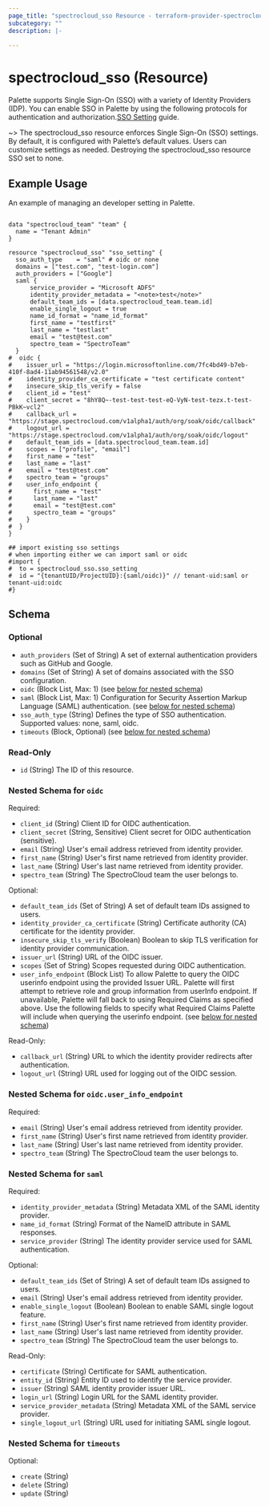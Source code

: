 ```yaml
---
page_title: "spectrocloud_sso Resource - terraform-provider-spectrocloud"
subcategory: ""
description: |-
  
---
```


# spectrocloud_sso (Resource)

  

Palette supports Single Sign-On (SSO) with a variety of Identity Providers (IDP). You can enable SSO in Palette by using the following protocols for authentication and authorization.[SSO Setting](https://docs.spectrocloud.com/user-management/saml-sso/) guide.

~> The spectrocloud_sso resource enforces Single Sign-On (SSO) settings. By default, it is configured with Palette’s default values. Users can customize settings as needed. Destroying the spectrocloud_sso resource SSO set to none.

## Example Usage

An example of managing an developer setting in Palette.

```hcl

data "spectrocloud_team" "team" {
  name = "Tenant Admin"
}

resource "spectrocloud_sso" "sso_setting" {
  sso_auth_type    = "saml" # oidc or none
  domains = ["test.com", "test-login.com"]
  auth_providers = ["Google"]
  saml {
      service_provider = "Microsoft ADFS"
      identity_provider_metadata = "<note>test</note>"
      default_team_ids = [data.spectrocloud_team.team.id]
      enable_single_logout = true
      name_id_format = "name_id_format"
      first_name = "testfirst"
      last_name = "testlast"
      email = "test@test.com"
      spectro_team = "SpectroTeam"
  }
#  oidc {
#    issuer_url = "https://login.microsoftonline.com/7fc4bd49-b7eb-410f-8ad4-11ab94561548/v2.0"
#    identity_provider_ca_certificate = "test certificate content"
#    insecure_skip_tls_verify = false
#    client_id = "test"
#    client_secret = "8hY8Q~-test-test-test-eQ-VyN-test-tezx.t-test-PBkK~vcl2"
#    callback_url = "https://stage.spectrocloud.com/v1alpha1/auth/org/soak/oidc/callback"
#    logout_url = "https://stage.spectrocloud.com/v1alpha1/auth/org/soak/oidc/logout"
#    default_team_ids = [data.spectrocloud_team.team.id]
#    scopes = ["profile", "email"]
#    first_name = "test"
#    last_name = "last"
#    email = "test@test.com"
#    spectro_team = "groups"
#    user_info_endpoint {
#      first_name = "test"
#      last_name = "last"
#      email = "test@test.com"
#      spectro_team = "groups"
#    }
#  }
}

## import existing sso settings
# when importing either we can import saml or oidc
#import {
#  to = spectrocloud_sso.sso_setting
#  id = "{tenantUID/ProjectUID}:{saml/oidc)}" // tenant-uid:saml or tenant-uid:oidc
#}

```

<!-- schema generated by tfplugindocs -->
## Schema

### Optional

- `auth_providers` (Set of String) A set of external authentication providers such as GitHub and Google.
- `domains` (Set of String) A set of domains associated with the SSO configuration.
- `oidc` (Block List, Max: 1) (see [below for nested schema](#nestedblock--oidc))
- `saml` (Block List, Max: 1) Configuration for Security Assertion Markup Language (SAML) authentication. (see [below for nested schema](#nestedblock--saml))
- `sso_auth_type` (String) Defines the type of SSO authentication. Supported values: none, saml, oidc.
- `timeouts` (Block, Optional) (see [below for nested schema](#nestedblock--timeouts))

### Read-Only

- `id` (String) The ID of this resource.

<a id="nestedblock--oidc"></a>
### Nested Schema for `oidc`

Required:

- `client_id` (String) Client ID for OIDC authentication.
- `client_secret` (String, Sensitive) Client secret for OIDC authentication (sensitive).
- `email` (String) User's email address retrieved from identity provider.
- `first_name` (String) User's first name retrieved from identity provider.
- `last_name` (String) User's last name retrieved from identity provider.
- `spectro_team` (String) The SpectroCloud team the user belongs to.

Optional:

- `default_team_ids` (Set of String) A set of default team IDs assigned to users.
- `identity_provider_ca_certificate` (String) Certificate authority (CA) certificate for the identity provider.
- `insecure_skip_tls_verify` (Boolean) Boolean to skip TLS verification for identity provider communication.
- `issuer_url` (String) URL of the OIDC issuer.
- `scopes` (Set of String) Scopes requested during OIDC authentication.
- `user_info_endpoint` (Block List) To allow Palette to query the OIDC userinfo endpoint using the provided Issuer URL. Palette will first attempt to retrieve role and group information from userInfo endpoint. If unavailable, Palette will fall back to using Required Claims as specified above. Use the following fields to specify what Required Claims Palette will include when querying the userinfo endpoint. (see [below for nested schema](#nestedblock--oidc--user_info_endpoint))

Read-Only:

- `callback_url` (String) URL to which the identity provider redirects after authentication.
- `logout_url` (String) URL used for logging out of the OIDC session.

<a id="nestedblock--oidc--user_info_endpoint"></a>
### Nested Schema for `oidc.user_info_endpoint`

Required:

- `email` (String) User's email address retrieved from identity provider.
- `first_name` (String) User's first name retrieved from identity provider.
- `last_name` (String) User's last name retrieved from identity provider.
- `spectro_team` (String) The SpectroCloud team the user belongs to.



<a id="nestedblock--saml"></a>
### Nested Schema for `saml`

Required:

- `identity_provider_metadata` (String) Metadata XML of the SAML identity provider.
- `name_id_format` (String) Format of the NameID attribute in SAML responses.
- `service_provider` (String) The identity provider service used for SAML authentication.

Optional:

- `default_team_ids` (Set of String) A set of default team IDs assigned to users.
- `email` (String) User's email address retrieved from identity provider.
- `enable_single_logout` (Boolean) Boolean to enable SAML single logout feature.
- `first_name` (String) User's first name retrieved from identity provider.
- `last_name` (String) User's last name retrieved from identity provider.
- `spectro_team` (String) The SpectroCloud team the user belongs to.

Read-Only:

- `certificate` (String) Certificate for SAML authentication.
- `entity_id` (String) Entity ID used to identify the service provider.
- `issuer` (String) SAML identity provider issuer URL.
- `login_url` (String) Login URL for the SAML identity provider.
- `service_provider_metadata` (String) Metadata XML of the SAML service provider.
- `single_logout_url` (String) URL used for initiating SAML single logout.


<a id="nestedblock--timeouts"></a>
### Nested Schema for `timeouts`

Optional:

- `create` (String)
- `delete` (String)
- `update` (String)